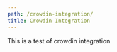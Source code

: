 ```yaml
---
path: /crowdin-integration/
title: Crowdin Integration
---
```

T﻿his is a test of crowdin integration